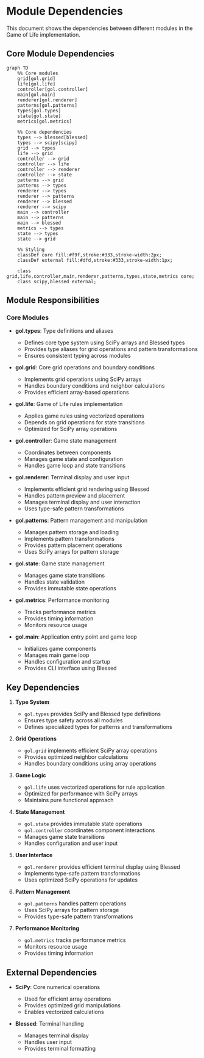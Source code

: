 <!-- markdownlint-disable MD033 -->

# Module Dependencies

This document shows the dependencies between different modules in the Game of Life implementation.

## Core Module Dependencies

```mermaid
graph TD
    %% Core modules
    grid[gol.grid]
    life[gol.life]
    controller[gol.controller]
    main[gol.main]
    renderer[gol.renderer]
    patterns[gol.patterns]
    types[gol.types]
    state[gol.state]
    metrics[gol.metrics]

    %% Core dependencies
    types --> blessed[blessed]
    types --> scipy[scipy]
    grid --> types
    life --> grid
    controller --> grid
    controller --> life
    controller --> renderer
    controller --> state
    patterns --> grid
    patterns --> types
    renderer --> types
    renderer --> patterns
    renderer --> blessed
    renderer --> scipy
    main --> controller
    main --> patterns
    main --> blessed
    metrics --> types
    state --> types
    state --> grid

    %% Styling
    classDef core fill:#f9f,stroke:#333,stroke-width:2px;
    classDef external fill:#dfd,stroke:#333,stroke-width:1px;
    
    class grid,life,controller,main,renderer,patterns,types,state,metrics core;
    class scipy,blessed external;
```

## Module Responsibilities

### Core Modules

- **gol.types**: Type definitions and aliases
  - Defines core type system using SciPy arrays and Blessed types
  - Provides type aliases for grid operations and pattern transformations
  - Ensures consistent typing across modules

- **gol.grid**: Core grid operations and boundary conditions
  - Implements grid operations using SciPy arrays
  - Handles boundary conditions and neighbor calculations
  - Provides efficient array-based operations

- **gol.life**: Game of Life rules implementation
  - Applies game rules using vectorized operations
  - Depends on grid operations for state transitions
  - Optimized for SciPy array operations

- **gol.controller**: Game state management
  - Coordinates between components
  - Manages game state and configuration
  - Handles game loop and state transitions

- **gol.renderer**: Terminal display and user input
  - Implements efficient grid rendering using Blessed
  - Handles pattern preview and placement
  - Manages terminal display and user interaction
  - Uses type-safe pattern transformations

- **gol.patterns**: Pattern management and manipulation
  - Manages pattern storage and loading
  - Implements pattern transformations
  - Provides pattern placement operations
  - Uses SciPy arrays for pattern storage

- **gol.state**: Game state management
  - Manages game state transitions
  - Handles state validation
  - Provides immutable state operations

- **gol.metrics**: Performance monitoring
  - Tracks performance metrics
  - Provides timing information
  - Monitors resource usage

- **gol.main**: Application entry point and game loop
  - Initializes game components
  - Manages main game loop
  - Handles configuration and startup
  - Provides CLI interface using Blessed

## Key Dependencies

1. **Type System**
   - `gol.types` provides SciPy and Blessed type definitions
   - Ensures type safety across all modules
   - Defines specialized types for patterns and transformations

2. **Grid Operations**
   - `gol.grid` implements efficient SciPy array operations
   - Provides optimized neighbor calculations
   - Handles boundary conditions using array operations

3. **Game Logic**
   - `gol.life` uses vectorized operations for rule application
   - Optimized for performance with SciPy arrays
   - Maintains pure functional approach

4. **State Management**
   - `gol.state` provides immutable state operations
   - `gol.controller` coordinates component interactions
   - Manages game state transitions
   - Handles configuration and user input

5. **User Interface**
   - `gol.renderer` provides efficient terminal display using Blessed
   - Implements type-safe pattern transformations
   - Uses optimized SciPy operations for updates

6. **Pattern Management**
   - `gol.patterns` handles pattern operations
   - Uses SciPy arrays for pattern storage
   - Provides type-safe pattern transformations

7. **Performance Monitoring**
   - `gol.metrics` tracks performance metrics
   - Monitors resource usage
   - Provides timing information

## External Dependencies

- **SciPy**: Core numerical operations
  - Used for efficient array operations
  - Provides optimized grid manipulations
  - Enables vectorized calculations

- **Blessed**: Terminal handling
  - Manages terminal display
  - Handles user input
  - Provides terminal formatting
   